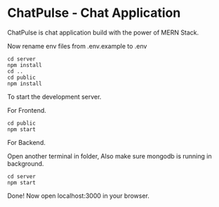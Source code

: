 # ChatPulse - Chat Application

ChatPulse is chat application build with the power of MERN Stack.

Now rename env files from .env.example to .env
```shell
cd server
npm install
cd ..
cd public
npm install
```

To start the development server.

For Frontend.
```shell
cd public
npm start
```
For Backend.

Open another terminal in folder, Also make sure mongodb is running in background.
```shell
cd server
npm start
```
Done! Now open localhost:3000 in your browser.
